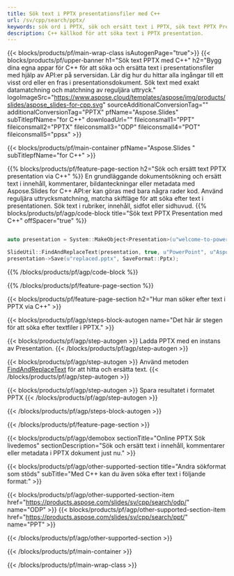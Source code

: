 ```yaml
---
title: Sök text i PPTX presentationsfiler med C++
url: /sv/cpp/search/pptx/
keywords: sök ord i PPTX, sök och ersätt text i PPTX, sök text PPTX Presentation
description: C++ källkod för att söka text i PPTX presentation.
---
```


{{< blocks/products/pf/main-wrap-class isAutogenPage="true">}}
{{< blocks/products/pf/upper-banner h1="Sök text PPTX med C++" h2="Bygg dina egna appar för C++ för att söka och ersätta text i presentationsfiler med hjälp av API:er på serversidan. Lär dig hur du hittar alla ingångar till ett visst ord eller en fras i presentationsdokument. Sök text med exakt datamatchning och matchning av reguljära uttryck." logoImageSrc="https://www.aspose.cloud/templates/aspose/img/products/slides/aspose_slides-for-cpp.svg" sourceAdditionalConversionTag="" additionalConversionTag="PPTX" pfName="Aspose.Slides" subTitlepfName="for C++" downloadUrl="" fileiconsmall1="PPT" fileiconsmall2="PPTX" fileiconsmall3="ODP" fileiconsmall4="POT" fileiconsmall5="ppsx" >}}

{{< blocks/products/pf/main-container pfName="Aspose.Slides " subTitlepfName="for C++" >}}

{{% blocks/products/pf/feature-page-section  h2="Sök och ersätt text PPTX presentation via C++" %}}
En grundläggande dokumentsökning och ersätt text i innehåll, kommentarer, bildanteckningar eller metadata med Aspose.Slides for C++ API:er kan göras med bara några rader kod. Använd reguljära uttrycksmatchning, matcha skiftläge för att söka efter text i presentationen. Sök text i rubriker, innehåll, sidfot eller sidhuvud.
{{% blocks/products/pf/agp/code-block title="Sök text PPTX Presentation med C++" offSpacer="true" %}}

```cpp

auto presentation = System::MakeObject<Presentation>(u"welcome-to-powerpoint.pptx");

SlideUtil::FindAndReplaceText(presentation, true, u"PowerPoint", u"Aspose.Slides", nullptr);
presentation->Save(u"replaced.pptx", SaveFormat::Pptx);	
```

{{% /blocks/products/pf/agp/code-block %}}

{{% /blocks/products/pf/feature-page-section %}}

{{< blocks/products/pf/feature-page-section  h2="Hur man söker efter text i PPTX via C++" >}}

{{< blocks/products/pf/agp/steps-block-autogen name="Det här är stegen för att söka efter textfiler i PPTX." >}}

{{< blocks/products/pf/agp/step-autogen >}}
Ladda PPTX med en instans av Presentation.
{{< /blocks/products/pf/agp/step-autogen >}}

{{< blocks/products/pf/agp/step-autogen >}}
Använd metoden [FindAndReplaceText](https://reference.aspose.com/slides/cpp/aspose.slides.util/slideutil/findandreplacetext/) för att hitta och ersätta text.
{{< /blocks/products/pf/agp/step-autogen >}}

{{< blocks/products/pf/agp/step-autogen >}}
Spara resultatet i formatet PPTX
{{< /blocks/products/pf/agp/step-autogen >}}

{{< /blocks/products/pf/agp/steps-block-autogen >}}

{{< /blocks/products/pf/feature-page-section >}}

{{< blocks/products/pf/agp/demobox sectionTitle="Online PPTX Sök livedemos" sectionDescription="Sök och ersätt text i innehåll, kommentarer eller metadata i PPTX dokument just nu." >}}

{{< blocks/products/pf/agp/other-supported-section title="Andra sökformat som stöds" subTitle="Med C++ kan du även söka efter text i följande format:" >}}

{{< blocks/products/pf/agp/other-supported-section-item href="https://products.aspose.com/slides/sv/cpp/search/odp/" name="ODP" >}}
{{< blocks/products/pf/agp/other-supported-section-item href="https://products.aspose.com/slides/sv/cpp/search/ppt/" name="PPT" >}}


{{< /blocks/products/pf/agp/other-supported-section >}}

{{< /blocks/products/pf/main-container >}}
    
{{< /blocks/products/pf/main-wrap-class >}}